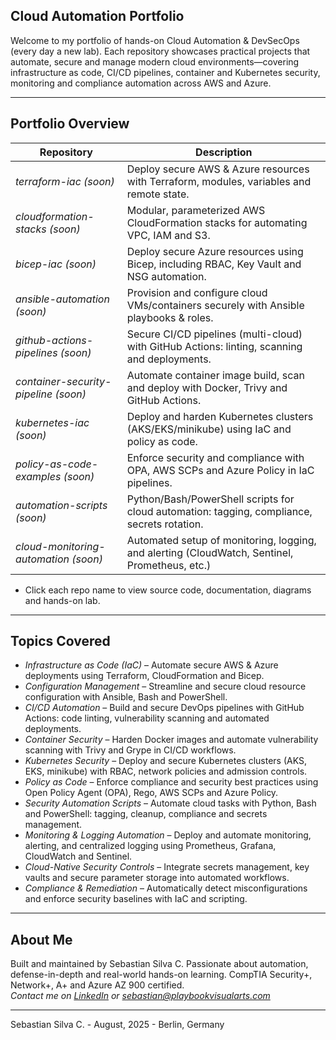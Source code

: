 ## Cloud Automation Portfolio

Welcome to my portfolio of hands-on Cloud Automation & DevSecOps (every day a new lab). Each repository showcases practical projects that automate, secure and manage modern cloud environments—covering infrastructure as code, CI/CD pipelines, container and Kubernetes security, monitoring and compliance automation across AWS and Azure.

---

## Portfolio Overview

| Repository                            | Description                                                                                   |
|---------------------------------------|-----------------------------------------------------------------------------------------------|
| *terraform-iac (soon)*                | Deploy secure AWS & Azure resources with Terraform, modules, variables and remote state.      |
| *cloudformation-stacks (soon)*        | Modular, parameterized AWS CloudFormation stacks for automating VPC, IAM and S3.              |
| *bicep-iac (soon)*                    | Deploy secure Azure resources using Bicep, including RBAC, Key Vault and NSG automation.      |
| *ansible-automation (soon)*           | Provision and configure cloud VMs/containers securely with Ansible playbooks & roles.         |
| *github-actions-pipelines (soon)*     | Secure CI/CD pipelines (multi-cloud) with GitHub Actions: linting, scanning and deployments.  |
| *container-security-pipeline (soon)*  | Automate container image build, scan and deploy with Docker, Trivy and GitHub Actions.        |
| *kubernetes-iac (soon)*               | Deploy and harden Kubernetes clusters (AKS/EKS/minikube) using IaC and policy as code.        |
| *policy-as-code-examples (soon)*      | Enforce security and compliance with OPA, AWS SCPs and Azure Policy in IaC pipelines.         |
| *automation-scripts (soon)*           | Python/Bash/PowerShell scripts for cloud automation: tagging, compliance, secrets rotation.   |
| *cloud-monitoring-automation (soon)*  | Automated setup of monitoring, logging, and alerting (CloudWatch, Sentinel, Prometheus, etc.) |

* Click each repo name to view source code, documentation, diagrams and hands-on lab.

---

## Topics Covered

- *Infrastructure as Code (IaC)* – Automate secure AWS & Azure deployments using Terraform, CloudFormation and Bicep.
- *Configuration Management* – Streamline and secure cloud resource configuration with Ansible, Bash and PowerShell.
- *CI/CD Automation* – Build and secure DevOps pipelines with GitHub Actions: code linting, vulnerability scanning and automated deployments.
- *Container Security* – Harden Docker images and automate vulnerability scanning with Trivy and Grype in CI/CD workflows.
- *Kubernetes Security* – Deploy and secure Kubernetes clusters (AKS, EKS, minikube) with RBAC, network policies and admission controls.
- *Policy as Code* – Enforce compliance and security best practices using Open Policy Agent (OPA), Rego, AWS SCPs and Azure Policy.
- *Security Automation Scripts* – Automate cloud tasks with Python, Bash and PowerShell: tagging, cleanup, compliance and secrets management.
- *Monitoring & Logging Automation* – Deploy and automate monitoring, alerting, and centralized logging using Prometheus, Grafana, CloudWatch and Sentinel.
- *Cloud-Native Security Controls* – Integrate secrets management, key vaults and secure parameter storage into automated workflows.
- *Compliance & Remediation* – Automatically detect misconfigurations and enforce security baselines with IaC and scripting.

---

## About Me

Built and maintained by Sebastian Silva C. Passionate about automation, defense-in-depth and real-world hands-on learning. 
CompTIA Security+, Network+, A+ and Azure AZ 900 certified.   
*Contact me on [LinkedIn](https://www.linkedin.com/in/sebastiansilc) or [sebastian@playbookvisualarts.com](mailto:sebastian@playbookvisualarts.com)*

---

Sebastian Silva C. - August, 2025 - Berlin, Germany
